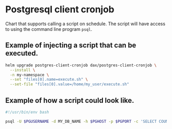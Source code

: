 # Postgresql client cronjob

Chart that supports calling a script on schedule. The script will have access to using the command line program `psql`.

## Example of injecting a script that can be executed.

```sh
helm upgrade postgres-client-cronjob dax/postgres-client-cronjob \
  --install \
  -n my-namespace \
  --set "files[0].name=execute.sh" \
  --set-file "files[0].value=/home/my_user/execute.sh"
```

## Example of how a script could look like.

```sh
#!/usr/bin/env bash

psql -U $PGUSERNAME -d MY_DB_NAME -h $PGHOST -p $PGPORT -c 'SELECT COUNT(*) FROM route_network.route_segment'
```
